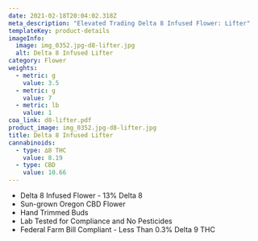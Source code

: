 ```yaml
---
date: 2021-02-18T20:04:02.318Z
meta_description: "Elevated Trading Delta 8 Infused Flower: Lifter"
templateKey: product-details
imageInfo:
  image: img_0352.jpg-d8-lifter.jpg
  alt: Delta 8 Infused Lifter
category: Flower
weights:
  - metric: g
    value: 3.5
  - metric: g
    value: 7
  - metric: lb
    value: 1
coa_link: d8-lifter.pdf
product_image: img_0352.jpg-d8-lifter.jpg
title: Delta 8 Infused Lifter
cannabinoids:
  - type: ∆8 THC
    value: 8.19
  - type: CBD
    value: 10.66
---
```


- Delta 8 Infused Flower - 13% Delta 8
- Sun-grown Oregon CBD Flower
- Hand Trimmed Buds
- Lab Tested for Compliance and No Pesticides
- Federal Farm Bill Compliant - Less Than 0.3% Delta 9 THC
